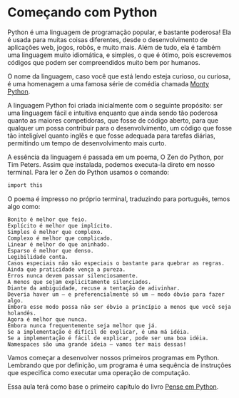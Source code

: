 # Começando com Python

Python é uma linguagem de programação popular, e bastante poderosa! Ela é usada para muitas coisas diferentes, desde o desenvolvimento de aplicações web, jogos, robôs, e muito mais. Além de tudo, ela é também uma linguagem muito idiomática, e simples, o que é ótimo, pois escrevemos códigos que podem ser compreendidos muito bem por humanos.

O nome da linguagem, caso você que está lendo esteja curioso, ou curiosa, é uma homenagem a uma famosa série de comédia chamada [Monty Python](https://pt.wikipedia.org/wiki/Monty_Python%27s_Flying_Circus).

A linguagem Python foi criada inicialmente com o seguinte propósito: ser uma linguagem fácil e intuitiva enquanto que ainda sendo tão poderosa quanto as maiores competidoras, que fosse de código aberto, para que qualquer um possa contribuir para o desenvolvimento, um código que fosse tão inteligível quanto inglês e que fosse adequada para tarefas diárias, permitindo um tempo de desenvolvimento mais curto.

A essência da linguagem é passada em um poema, O Zen do Python, por Tim Peters. Assim que instalada, podemos executa-la direto em nosso terminal. Para ler o Zen do Python usamos o comando:

```bash
import this
```

O poema é impresso no próprio terminal, traduzindo para português, temos algo como:

```
Bonito é melhor que feio.
Explícito é melhor que implícito.
Simples é melhor que complexo.
Complexo é melhor que complicado.
Linear é melhor do que aninhado.
Esparso é melhor que denso.
Legibilidade conta.
Casos especiais não são especiais o bastante para quebrar as regras.
Ainda que praticidade vença a pureza.
Erros nunca devem passar silenciosamente.
A menos que sejam explicitamente silenciados.
Diante da ambiguidade, recuse a tentação de adivinhar.
Deveria haver um — e preferencialmente só um — modo óbvio para fazer algo.
Embora esse modo possa não ser óbvio a princípio a menos que você seja holandês.
Agora é melhor que nunca.
Embora nunca frequentemente seja melhor que já.
Se a implementação é difícil de explicar, é uma má idéia.
Se a implementação é fácil de explicar, pode ser uma boa idéia.
Namespaces são uma grande ideia — vamos ter mais dessas!
```

Vamos começar a desenvolver nossos primeiros programas em Python. Lembrando que por definição, um programa é uma sequência de instruções que especifica como executar uma operação de computação.

Essa aula terá como base o primeiro capítulo do livro [Pense em Python](https://penseallen.github.io/PensePython2e/01-jornada.html).

